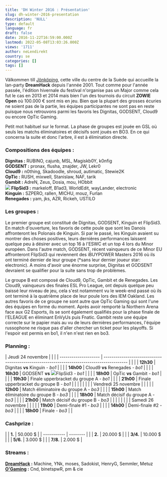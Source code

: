 ```yaml
---
title: 'DH Winter 2016 : Présentation'
slug: dh-winter-2016-presentation
description: 'NULL'
type: default
language: fr
draft: false
date: 2016-11-22T16:59:00.000Z
lastmod: 2022-05-08T13:03:26.000Z
views: '1711'
author: neLendirekt
country: se
categories: []
tags: []
---
```

Välkommen till [Jönköping](https://youtu.be/OcKugb--NVs?t=42s), cette ville du centre de la Suède qui accueille la lan-party **DreamHack** depuis l'année 2001\. Tout comme pour l'année passée, l'édition hivernale du festival n'organise pas un Major comme cela fut le cas en 2013 et 2014 mais bien l'un des tournois du circuit **ZOWIE Open** où 100.000 € sont mis en jeu. Bien que la plupart des grosses écuries ne soient pas de la partie, les équipes participantes ne sont pas en reste puisque nous retrouvons parmi les favoris les Dignitas, GODSENT, Cloud9 ou encore OpTic Gaming.   
  
Petit mot habituel sur le format. La phase de groupes est jouée en GSL où seuls les matchs éliminatoires et décisifs sont joués en BO3\. En ce qui concerna la suite et donc l'arbre, il est à élimination directe.

### **Compositions des équipes :**

**Dignitas :** RUBINO, cajunb, MSL, Magiskb0Y, k0nfig  
**GODSENT :** pronax, flusha, znajder, JW, Lekr0  
**Cloud9 :** n0thing, Skadoodle, shroud, autimatic, Stewie2K  
**OpTic :** RUSH, mixwell, Stanislaw, NAF, tarik  
**Gambit :** AdreN, Zeus, Dosia, mou, HObbit  
**![](/storage/countries/flag/europe_flag_580d21b984714.gif) FlipSid3 :** markeloff, B1ad3, WorldEdit, wayLander, electronic  
**Kinguin :** SZPERO, rallen, MICHU, mouz, Furlan  
**Renegades :** yam, jks, AZR, Rickeh, USTILO

### **Les groupes :**

Le premier groupe est constitué de Dignitas, GODSENT, Kinguin et FlipSid3\. En match d'ouverture, les favoris de cette poule que sont les Danois affronteront les Polonais de Kinguin. Si par le passé, les Kinguin avaient su montrer des choses positives, leurs dernières performances laissent quelque peu à désirer avec un top 16 à l'ESWC et un top 4 lors du Minor européen. Dans l'autre match, GODSENT, récent vainqueurs de ce Minor EU affronteront FlipSid3 qui reviennent des iBUYPOWER Masters 2016 où ils ont terminé dernier de leur groupe (\*sans leur dernier joueur star: electronic). A moins d'avoir une énorme surprise, Dignitas et GODSENT devraient se qualifier pour la suite sans trop de problèmes.  
  
Le groupe B est composé de Cloud9, OpTic, Gambit et de Renegades. Les Cloud9, vainqueurs des finales ESL Pro League, ont depuis quelque peu baissé leur niveau de jeu, cela s'est notamment vu le week-end passé où ils ont terminé à la quatrième place de leur poule lors des IEM Oakland. Les autres favoris de ce groupe ne sont autre que OpTic Gaming qui sont l'une des équipes en forme du moment. Après avoir remporté la Northern Arena face aux G2 Esports, ils se sont également qualifiés pour la phase finale de l'ELEAGUE en éliminant EnVyUs puis Fnatic. Gambit reste une équipe correcte sur le papier mais au vu de leurs dernières performances, l'équipe russophone ne risque pas d'aller chercher un ticket pour les playoffs. Si l'espoir est permis en bo1, il n'en n'est rien en bo3.  

### **Planning :**

| Jeudi 24 novembre    |                                                                                            |  |
| -------------------- | ------------------------------------------------------------------------------------------ |  |
| |  **12h30**         | Dignitas **vs** Kinguin _\- bo1_                                                           |  |
| |  **14h00**         | Cloud9 **vs** Renegades _\- bo1_                                                           |  |
| |  **16h30**         | GODSENT **vs** ![](/storage/countries/flag/europe_flag_580d21b984714.gif)FlipSid3 _\- bo1_ |  |
| |  **18h00**         | OpTic **vs** Gambit _\- bo1_                                                               |  |
| |  **19h30**         | Finale upperbracket du groupe A _\- bo1_                                                   |  |
| |  **21h00**         | Finale upperbracket du groupe B _\- bo1_                                                   |  |
| |                    |                                                                                            |  |
| Vendredi 25 novembre |                                                                                            |  |
| |  **12h00**         | Match éliminatoire du groupe A _\- bo3_                                                    |  |
| |  **15h00**         | Match éliminatoire du groupe B _\- bo3_                                                    |  |
| |  **18h00**         | Match décisif du groupe A _\- bo3_                                                         |  |
| |  **21h00**         | Match décisif du groupe B _\- bo3_                                                         |  |
| |                    |                                                                                            |  |
| Samedi 26 novembre   |                                                                                            |  |
| |  **11h00**         | Demi-finale #1 _\- bo3_                                                                    |  |
| |  **14h00**         | Demi-finale #2 _\- bo3_                                                                    |  |
| |  **18h00**         | Finale _\- bo3_                                                                            |  |

### **Cashprize :**

| |  **1.**   | 50.000 $ |
| ----------- | -------- |
| |  **2.**   | 20.000 $ |
| |  **3/4.** | 10.000 $ |
| |  **5/6.** | 3.000 $  |
| |  **7/8.** | 2.000 $  |

### **Streams :**

**[DreamHack](https:///fr/stream/twitch/491) :** Machine, YNk, moses, Sadokist, HenryG, Semmler, Metuz  
**[O'Gaming](https:///fr/stream/twitch/494) :** Cnd, binetspwR, pm & cie
